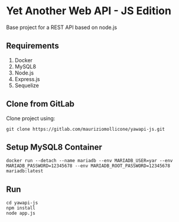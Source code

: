 # Yet Another Web API - JS Edition

Base project for a REST API based on node.js

## Requirements

1. Docker
1. MySQL8
2. Node.js
3. Express.js
4. Sequelize

## Clone from GitLab

Clone project using:

```
git clone https://gitlab.com/mauriziomollicone/yawapi-js.git
```

## Setup MySQL8 Container


```
docker run --detach --name mariadb --env MARIADB_USER=yar --env MARIADB_PASSWORD=12345678 --env MARIADB_ROOT_PASSWORD=12345678 mariadb:latest

```
## Run

```
cd yawapi-js
npm install
node app.js
```